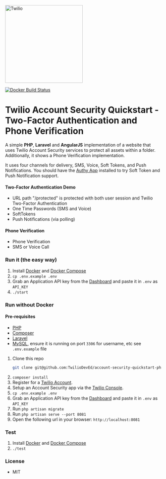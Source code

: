 <a href="https://www.twilio.com">
  <img src="https://static0.twilio.com/marketing/bundles/marketing/img/logos/wordmark-red.svg" alt="Twilio" width="250" />
</a>

[![Docker Build Status](https://img.shields.io/docker/build/jrottenberg/ffmpeg.svg)]()

# Twilio Account Security Quickstart - Two-Factor Authentication and Phone Verification

A simple **PHP**, **Laravel** and **AngularJS** implementation of a website that uses Twilio Account
Security services to protect all assets within a folder. Additionally, it shows a Phone
Verification implementation.

It uses four channels for delivery, SMS, Voice, Soft Tokens, and Push Notifications.
You should have the [Authy App](https://authy.com/download/) installed to try Soft Token
and Push Notification support.

#### Two-Factor Authentication Demo

- URL path "/protected" is protected with both user session and Twilio Two-Factor Authentication
- One Time Passwords (SMS and Voice)
- SoftTokens
- Push Notifications (via polling)

#### Phone Verification

- Phone Verification
- SMS or Voice Call

### Run it (the easy way)

1. Install [Docker](https://www.docker.com/) and [Docker Compose](https://docs.docker.com/compose/install/)
1. `cp .env.example .env`
1. Grab an Application API key from the [Dashboard](https://www.twilio.com/console/authy/getting-started) and paste it in `.env` as `API_KEY`
1. `./start`

### Run without Docker
#### Pre-requisites

- [PHP](http://php.net/archive/2017.php#id2017-10-27-1)
- [Composer](https://getcomposer.org/)
- [Laravel](https://laravel.com/docs/5.5/#installing-laravel)
- [MySQL](https://www.mysql.com/), ensure it is running on port `3306` for username, etc
see `.env.example` file


1. Clone this repo
    ```bash
    git clone git@github.com:TwilioDevEd/account-security-quickstart-php.git
    ```
1. `composer install`
1. Register for a [Twilio Account](https://www.twilio.com/).
1. Setup an Account Security app via the [Twilio Console](https://twilio.com/console).
1. `cp .env.example .env`
1. Grab an Application API key from the [Dashboard](https://www.twilio.com/console/authy/getting-started) and paste it in `.env` as `API_KEY`
1. Run `php artisan migrate`
1. Run `php artisan serve --port 8081`
1. Open the following url in your browser: `http://localhost:8081`

### Test

1. Install [Docker](https://www.docker.com/) and [Docker Compose](https://docs.docker.com/compose/install/)
1. `./test`

### License
- MIT
